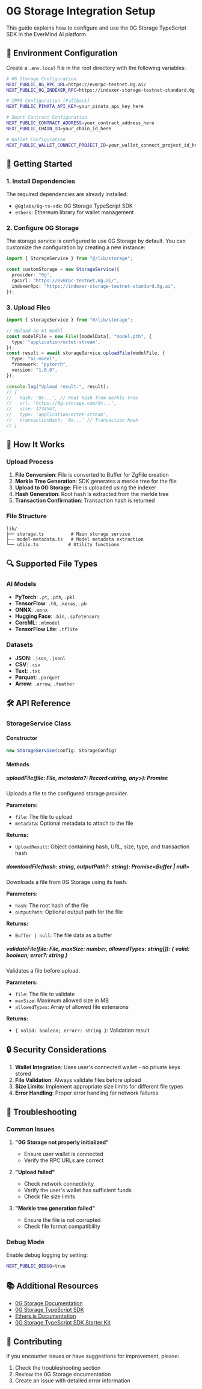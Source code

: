 # 0G Storage Integration Setup

This guide explains how to configure and use the 0G Storage TypeScript SDK in the EverMind AI platform.

## 🔧 Environment Configuration

Create a `.env.local` file in the root directory with the following variables:

```bash
# 0G Storage Configuration
NEXT_PUBLIC_0G_RPC_URL=https://evmrpc-testnet.0g.ai/
NEXT_PUBLIC_0G_INDEXER_RPC=https://indexer-storage-testnet-standard.0g.ai

# IPFS Configuration (Fallback)
NEXT_PUBLIC_PINATA_API_KEY=your_pinata_api_key_here

# Smart Contract Configuration
NEXT_PUBLIC_CONTRACT_ADDRESS=your_contract_address_here
NEXT_PUBLIC_CHAIN_ID=your_chain_id_here

# Wallet Configuration
NEXT_PUBLIC_WALLET_CONNECT_PROJECT_ID=your_wallet_connect_project_id_here
```

## 🚀 Getting Started

### 1. Install Dependencies

The required dependencies are already installed:

- `@0glabs/0g-ts-sdk`: 0G Storage TypeScript SDK
- `ethers`: Ethereum library for wallet management

### 2. Configure 0G Storage

The storage service is configured to use 0G Storage by default. You can customize the configuration by creating a new instance:

```typescript
import { StorageService } from "@/lib/storage";

const customStorage = new StorageService({
  provider: "0g",
  rpcUrl: "https://evmrpc-testnet.0g.ai/",
  indexerRpc: "https://indexer-storage-testnet-standard.0g.ai",
});
```

### 3. Upload Files

```typescript
import { storageService } from "@/lib/storage";

// Upload an AI model
const modelFile = new File([modelData], "model.pth", {
  type: "application/octet-stream",
});
const result = await storageService.uploadFile(modelFile, {
  type: "ai-model",
  framework: "pytorch",
  version: "1.0.0",
});

console.log("Upload result:", result);
// {
//   hash: '0x...', // Root hash from merkle tree
//   url: 'https://0g-storage.com/0x...',
//   size: 1234567,
//   type: 'application/octet-stream',
//   transactionHash: '0x...' // Transaction hash
// }
```

## 📁 How It Works

### Upload Process

1. **File Conversion**: File is converted to Buffer for ZgFile creation
2. **Merkle Tree Generation**: SDK generates a merkle tree for the file
3. **Upload to 0G Storage**: File is uploaded using the indexer
4. **Hash Generation**: Root hash is extracted from the merkle tree
5. **Transaction Confirmation**: Transaction hash is returned

### File Structure

```
lib/
├── storage.ts          # Main storage service
├── model-metadata.ts   # Model metadata extraction
└── utils.ts           # Utility functions
```

## 🔍 Supported File Types

### AI Models

- **PyTorch**: `.pt`, `.pth`, `.pkl`
- **TensorFlow**: `.h5`, `.keras`, `.pb`
- **ONNX**: `.onnx`
- **Hugging Face**: `.bin`, `.safetensors`
- **CoreML**: `.mlmodel`
- **TensorFlow Lite**: `.tflite`

### Datasets

- **JSON**: `.json`, `.jsonl`
- **CSV**: `.csv`
- **Text**: `.txt`
- **Parquet**: `.parquet`
- **Arrow**: `.arrow`, `.feather`

## 🛠️ API Reference

### StorageService Class

#### Constructor

```typescript
new StorageService(config: StorageConfig)
```

#### Methods

##### uploadFile(file: File, metadata?: Record<string, any>): Promise<UploadResult>

Uploads a file to the configured storage provider.

**Parameters:**

- `file`: The file to upload
- `metadata`: Optional metadata to attach to the file

**Returns:**

- `UploadResult`: Object containing hash, URL, size, type, and transaction hash

##### downloadFile(hash: string, outputPath?: string): Promise<Buffer | null>

Downloads a file from 0G Storage using its hash.

**Parameters:**

- `hash`: The root hash of the file
- `outputPath`: Optional output path for the file

**Returns:**

- `Buffer | null`: The file data as a buffer

##### validateFile(file: File, maxSize: number, allowedTypes: string[]): { valid: boolean; error?: string }

Validates a file before upload.

**Parameters:**

- `file`: The file to validate
- `maxSize`: Maximum allowed size in MB
- `allowedTypes`: Array of allowed file extensions

**Returns:**

- `{ valid: boolean; error?: string }`: Validation result

## 🔒 Security Considerations

1. **Wallet Integration**: Uses user's connected wallet - no private keys stored
2. **File Validation**: Always validate files before upload
3. **Size Limits**: Implement appropriate size limits for different file types
4. **Error Handling**: Proper error handling for network failures

## 🐛 Troubleshooting

### Common Issues

1. **"0G Storage not properly initialized"**

   - Ensure user wallet is connected
   - Verify the RPC URLs are correct

2. **"Upload failed"**

   - Check network connectivity
   - Verify the user's wallet has sufficient funds
   - Check file size limits

3. **"Merkle tree generation failed"**
   - Ensure the file is not corrupted
   - Check file format compatibility

### Debug Mode

Enable debug logging by setting:

```bash
NEXT_PUBLIC_DEBUG=true
```

## 📚 Additional Resources

- [0G Storage Documentation](https://docs.0g.ai/)
- [0G Storage TypeScript SDK](https://github.com/0glabs/0g-ts-sdk)
- [Ethers.js Documentation](https://docs.ethers.org/)
- [0G Storage TypeScript SDK Starter Kit](https://github.com/0glabs/0g-storage-ts-starter-kit)

## 🤝 Contributing

If you encounter issues or have suggestions for improvement, please:

1. Check the troubleshooting section
2. Review the 0G Storage documentation
3. Create an issue with detailed error information
